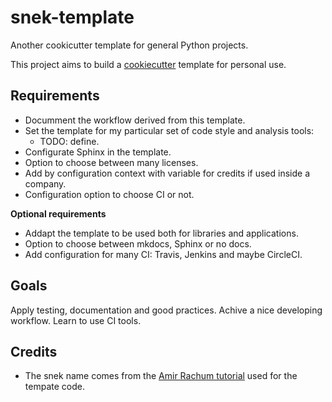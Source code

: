 snek-template
=============

Another cookicutter template for general Python projects.

This project aims to build a [cookiecutter](https://github.com/audreyr/cookiecutter) template for personal use.

Requirements
------------

* Documment the workflow derived from this template.
* Set the template for my particular set of code style and analysis tools:
  * TODO: define.
* Configurate Sphinx in the template.
* Option to choose between many licenses.
* Add by configuration context with variable for credits if used inside a company.
* Configuration option to choose CI or not.

**Optional requirements**

* Addapt the template to be used both for libraries and applications.
* Option to choose between mkdocs, Sphinx or no docs.
* Add configuration for many CI: Travis, Jenkins and maybe CircleCI.

Goals
-----

Apply testing, documentation and good practices.
Achive a nice developing workflow.
Learn to use CI tools.

Credits
-------

* The snek name comes from the [Amir Rachum tutorial](https://amir.rachum.com/blog/2017/07/28/python-entry-points/) used for the tempate code.
